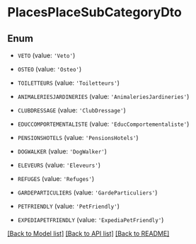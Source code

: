 # PlacesPlaceSubCategoryDto


## Enum

* `VETO` (value: `'Veto'`)

* `OSTEO` (value: `'Osteo'`)

* `TOILETTEURS` (value: `'Toiletteurs'`)

* `ANIMALERIESJARDINERIES` (value: `'AnimaleriesJardineries'`)

* `CLUBDRESSAGE` (value: `'ClubDressage'`)

* `EDUCCOMPORTEMENTALISTE` (value: `'EducComportementaliste'`)

* `PENSIONSHOTELS` (value: `'PensionsHotels'`)

* `DOGWALKER` (value: `'DogWalker'`)

* `ELEVEURS` (value: `'Eleveurs'`)

* `REFUGES` (value: `'Refuges'`)

* `GARDEPARTICULIERS` (value: `'GardeParticuliers'`)

* `PETFRIENDLY` (value: `'PetFriendly'`)

* `EXPEDIAPETFRIENDLY` (value: `'ExpediaPetFriendly'`)

[[Back to Model list]](../README.md#documentation-for-models) [[Back to API list]](../README.md#documentation-for-api-endpoints) [[Back to README]](../README.md)


